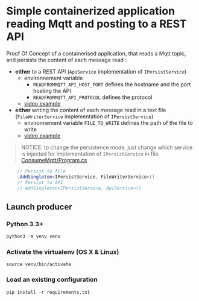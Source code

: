 
# Simple containerized application reading Mqtt and posting to a REST API

Proof Of Concept of a containerised application, that reads a Mqtt topic, and persists the content of each message read :

- **either** to a REST API (`ApiService` implementation of `IPersistService`)
  - environnement variable
    - `READFROMMQTT_API_HOST_PORT` defines the hostname and the port hosting the API
    - `READFROMMQTT_API_PROTOCOL` defines the protocol
  - [video example](./Documentation/images/Subscribe_to_MQTT_post_to_API.webm)
- **either** writing the content of each message read in a text file (`FileWriterService` implementation of `IPersistService`)
  - environnement variable `FILE_TO_WRITE` defines the path of the file to write
  - [video example](./Documentation/images/Persist_to_file.webm)

> NOTICE: to change the persistence mode, just change which service is injected for implementation of `IPersistService` in file [ConsumeMqtt/Program.cs](./ConsumeMqtt/Program.cs)

```csharp
    // Persist to file
    .AddSingleton<IPersistService, FileWriterService>()
    // Persist to API
    //.AddSingleton<IPersistService, ApiService>()
```

## Launch producer

### Python 3.3+

```python
python3 -m venv venv
```

### Activate the virtualenv (OS X & Linux)

```
source venv/bin/activate
```

### Load an existing configuration

```
pip install -r requirements.txt
```
